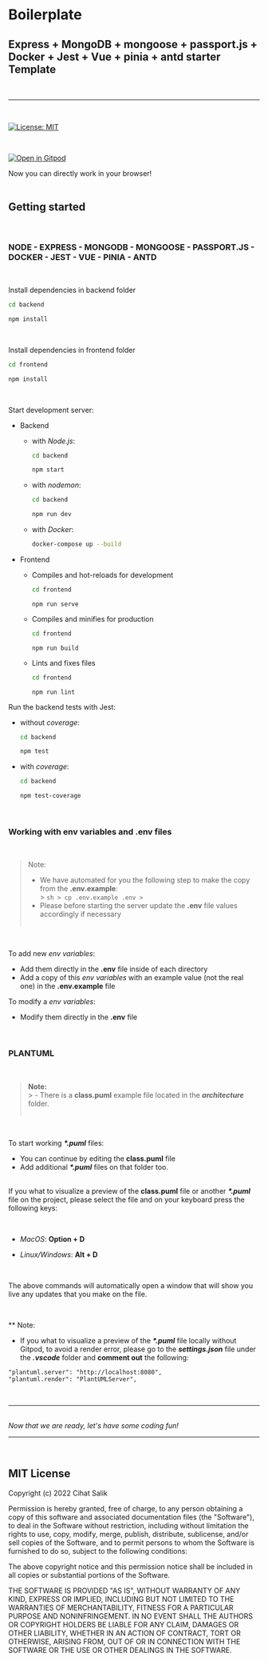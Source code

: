 # Boilerplate
  ## Express + MongoDB + mongoose + passport.js + Docker + Jest + Vue + pinia + antd starter Template  

&nbsp;

---

&nbsp; 
 
[![License: MIT](https://img.shields.io/badge/License-MIT-yellow.svg)](https://opensource.org/licenses/MIT)

&nbsp;  

[![Open in Gitpod](https://gitpod.io/button/open-in-gitpod.svg)](https://gitpod.io/#https://github.com/cihat/boilerplate)
&nbsp;  

Now you can directly work in your browser!  
&nbsp;

## Getting started
&nbsp;
### NODE - EXPRESS - MONGODB - MONGOOSE - PASSPORT.JS - DOCKER - JEST - VUE - PINIA - ANTD
&nbsp;

Install dependencies in backend folder

  ```sh
  cd backend
  ```  

  ```sh
  npm install
  ```  
  &nbsp;

Install dependencies in frontend folder

  ```sh
  cd frontend
  ```  

  ```sh
  npm install
  ```  
  &nbsp;

Start development server:

- Backend

  - with *Node.js*:
  
    ```sh
    cd backend
    ``` 

    ```sh
    npm start
    ```

  - with *nodemon*:
  
    ```sh
    cd backend
    ``` 

    ```sh
    npm run dev
    ```  
  
  - with *Docker*:

    ```sh
    docker-compose up --build
    ```  

- Frontend
  
  - Compiles and hot-reloads for development
  
    ```sh
    cd frontend
    ```  

    ```
    npm run serve
    ```

  - Compiles and minifies for production 

    
    ```sh
    cd frontend
    ```   

    ```
    npm run build
    ```

  - Lints and fixes files


    ```sh
    cd frontend
    ```    

    ```
    npm run lint
    ```  

Run the backend tests with Jest:

  - without *coverage*:
  
    ```sh
    cd backend
    ```  

    ```sh
    npm test
    ```

  - with *coverage*:

    ```sh
    cd backend
    ```  

    ```sh
    npm test-coverage
    ```  
    
  <p>&nbsp;</p>  

### Working with **env variables** and **.env** files
&nbsp;  
> Note: 
  > - We have automated for you the following step to make the copy from the **.env.example**:  
    > ```sh
    > cp .env.example .env
    > ```
  > - Please before starting the server update the **.env** file values accordingly if necessary  
  &nbsp;  
  <p>&nbsp;</p>

To add new *env variables*:   
  - Add them directly in the **.env** file inside of each directory
  - Add a copy of this *env variables* with an example value (not the real one) in the **.env.example** file
&nbsp;  

To modify a *env variables*:   
  - Modify them directly in the **.env** file
 <p>&nbsp;</p>  

### PLANTUML
  &nbsp;
  > **Note:**  
    > - There is a **class.puml** example file located in the **_architecture_** folder.  
  &nbsp;
  <p>&nbsp;</p>

  To start working **_*.puml_** files:  
  
  - You can continue by editing the **class.puml** file   
  - Add additional **_*.puml_** files on that folder too.  
  &nbsp;  

  If you what to visualize a preview of the **class.puml** file or another **_*.puml_** file on the project, please select the file and on your keyboard press the following keys:
  <p>&nbsp;</p>  

  - _MacOS_: **Option + D**  
  
  - _Linux/Windows_: **Alt + D**  
  <p>&nbsp;</p>
  The above commands will automatically open a window that will show you live any updates that you make on the file.
  <p>&nbsp;</p>  

  ** Note: 
  - If you what to visualize a preview of the **_*.puml_** file locally without Gitpod, to avoid a render error, please go to the **_settings.json_** file under the **_.vscode_** folder and **comment out** the following:  
   
  ```
  "plantuml.server": "http://localhost:8080",
"plantuml.render": "PlantUMLServer",
  ```   

  &nbsp;
  
---  

 &nbsp;  
_Now that we are ready, let's have some coding fun!_

---

&nbsp;
## MIT License

Copyright (c) 2022 Cihat Salik

Permission is hereby granted, free of charge, to any person obtaining a copy
of this software and associated documentation files (the "Software"), to deal
in the Software without restriction, including without limitation the rights
to use, copy, modify, merge, publish, distribute, sublicense, and/or sell
copies of the Software, and to permit persons to whom the Software is
furnished to do so, subject to the following conditions:

The above copyright notice and this permission notice shall be included in all
copies or substantial portions of the Software.

THE SOFTWARE IS PROVIDED "AS IS", WITHOUT WARRANTY OF ANY KIND, EXPRESS OR
IMPLIED, INCLUDING BUT NOT LIMITED TO THE WARRANTIES OF MERCHANTABILITY,
FITNESS FOR A PARTICULAR PURPOSE AND NONINFRINGEMENT. IN NO EVENT SHALL THE
AUTHORS OR COPYRIGHT HOLDERS BE LIABLE FOR ANY CLAIM, DAMAGES OR OTHER
LIABILITY, WHETHER IN AN ACTION OF CONTRACT, TORT OR OTHERWISE, ARISING FROM,
OUT OF OR IN CONNECTION WITH THE SOFTWARE OR THE USE OR OTHER DEALINGS IN THE
SOFTWARE.
